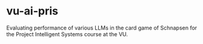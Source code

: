 # vu-ai-pris
Evaluating performance of various LLMs in the card game of Schnapsen for the Project Intelligent Systems course at the VU.
